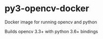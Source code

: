 # py3-opencv-docker
Docker image for running opencv and python

Builds opencv 3.3+ with python 3.6+ bindings
